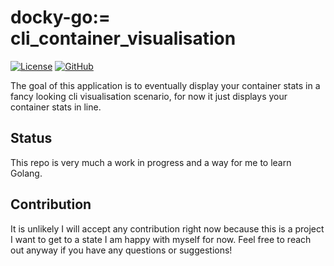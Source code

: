 docky-go:= cli_container_visualisation
==========

[![License][license-shield]][license-url] [![GitHub][github-shield]][github-url]

The goal of this application is to eventually display your container stats in a fancy looking cli visualisation scenario, for now it just displays your container stats in line.

## Status
This repo is very much a work in progress and a way for me to learn Golang.

## Contribution
It is unlikely I will accept any contribution right now because this is a project I want to get to a state I am happy with myself for now.
Feel free to reach out anyway if you have any questions or suggestions!

[paypal-shield]: https://img.shields.io/static/v1?label=PayPal&message=Donate&style=flat-square&logo=paypal&color=blue
[paypal-url]: https://www.paypal.com/donate/?hosted_button_id=MTY5DP7G8G6T4

[coffee-shield]: https://img.shields.io/static/v1?label=BuyMeCoffee&message=Donate&style=flat-square&logo=buy-me-a-coffee&color=orange
[coffee-url]: https://www.buymeacoffee.com/wosiu6

[license-shield]: https://img.shields.io/badge/license-Apache%20License%202.0-purple
[license-url]: https://opensource.org/license/apache-2-0

[github-shield]: https://img.shields.io/static/v1?label=&message=GitHub&style=flat-square&logo=github&color=grey
[github-url]: https://github.com/Wosiu6/docky-go
